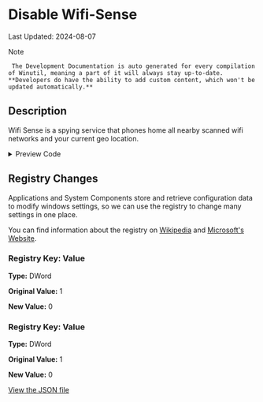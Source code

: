 # Disable Wifi-Sense

Last Updated: 2024-08-07


> [!NOTE]
     The Development Documentation is auto generated for every compilation of Winutil, meaning a part of it will always stay up-to-date. **Developers do have the ability to add custom content, which won't be updated automatically.**
## Description

Wifi Sense is a spying service that phones home all nearby scanned wifi networks and your current geo location.

<!-- BEGIN CUSTOM CONTENT -->

<!-- END CUSTOM CONTENT -->

<details>
<summary>Preview Code</summary>

```json
{
  "Content": "Disable Wifi-Sense",
  "Description": "Wifi Sense is a spying service that phones home all nearby scanned wifi networks and your current geo location.",
  "category": "Essential Tweaks",
  "panel": "1",
  "Order": "a005_",
  "registry": [
    {
      "Path": "HKLM:\\Software\\Microsoft\\PolicyManager\\default\\WiFi\\AllowWiFiHotSpotReporting",
      "Name": "Value",
      "Type": "DWord",
      "Value": "0",
      "OriginalValue": "1"
    },
    {
      "Path": "HKLM:\\Software\\Microsoft\\PolicyManager\\default\\WiFi\\AllowAutoConnectToWiFiSenseHotspots",
      "Name": "Value",
      "Type": "DWord",
      "Value": "0",
      "OriginalValue": "1"
    }
  ],
  "link": "https://christitustech.github.io/Winutil/dev/tweaks/Essential-Tweaks/Wifi"
}
```

</details>

## Registry Changes
Applications and System Components store and retrieve configuration data to modify windows settings, so we can use the registry to change many settings in one place.


You can find information about the registry on [Wikipedia](https://www.wikiwand.com/en/Windows_Registry) and [Microsoft's Website](https://learn.microsoft.com/en-us/windows/win32/sysinfo/registry).

### Registry Key: Value

**Type:** DWord

**Original Value:** 1

**New Value:** 0

### Registry Key: Value

**Type:** DWord

**Original Value:** 1

**New Value:** 0



<!-- BEGIN SECOND CUSTOM CONTENT -->

<!-- END SECOND CUSTOM CONTENT -->


[View the JSON file](https://github.com/ChrisTitusTech/Winutil/tree/main/config/tweaks.json)


